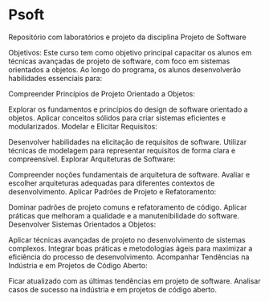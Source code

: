 # Psoft
Repositório com laboratórios e projeto da disciplina Projeto de Software 

Objetivos:
Este curso tem como objetivo principal capacitar os alunos em técnicas avançadas de projeto de software, com foco em sistemas orientados a objetos. Ao longo do programa, os alunos desenvolverão habilidades essenciais para:

Compreender Princípios de Projeto Orientado a Objetos:

Explorar os fundamentos e princípios do design de software orientado a objetos.
  Aplicar conceitos sólidos para criar sistemas eficientes e modularizados.
  Modelar e Elicitar Requisitos:

Desenvolver habilidades na elicitação de requisitos de software.
  Utilizar técnicas de modelagem para representar requisitos de forma clara e compreensível.
  Explorar Arquiteturas de Software:

Compreender noções fundamentais de arquitetura de software.
  Avaliar e escolher arquiteturas adequadas para diferentes contextos de desenvolvimento.
  Aplicar Padrões de Projeto e Refatoramento:

Dominar padrões de projeto comuns e refatoramento de código.
  Aplicar práticas que melhoram a qualidade e a manutenibilidade do software.
  Desenvolver Sistemas Orientados a Objetos:

Aplicar técnicas avançadas de projeto no desenvolvimento de sistemas complexos.
  Integrar boas práticas e metodologias ágeis para maximizar a eficiência do processo de desenvolvimento.
  Acompanhar Tendências na Indústria e em Projetos de Código Aberto:

Ficar atualizado com as últimas tendências em projeto de software.
  Analisar casos de sucesso na indústria e em projetos de código aberto.
